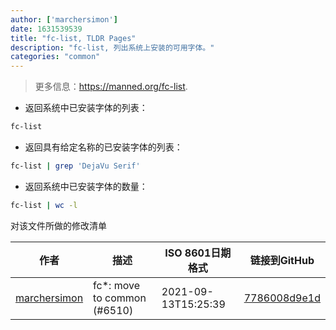 ```yaml
---
author: ['marchersimon']
date: 1631539539
title: "fc-list, TLDR Pages"
description: "fc-list, 列出系统上安装的可用字体。"
categories: "common"
---
```

> 更多信息：<https://manned.org/fc-list>.

- 返回系统中已安装字体的列表：

```bash
fc-list
```

- 返回具有给定名称的已安装字体的列表：

```bash
fc-list | grep 'DejaVu Serif'
```

- 返回系统中已安装字体的数量：

```bash
fc-list | wc -l
```
对该文件所做的修改清单


作者 | 描述 | ISO 8601日期格式 | 链接到GitHub
------|-----|-----|-----
[marchersimon](mailto:50295997+marchersimon@users.noreply.github.com) | fc*: move to common (#6510) | 2021-09-13T15:25:39 | [7786008d9e1d](https://github.com/tldr-pages/tldr/commit/7786008d9e1d2b3ffa31c3e95ac0127e42466190)

